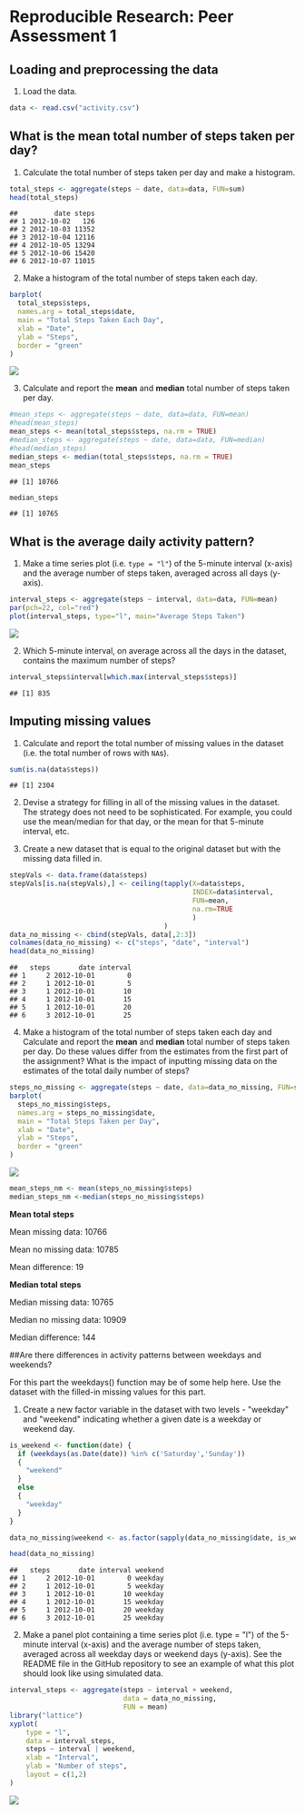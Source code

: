 # Reproducible Research: Peer Assessment 1


## Loading and preprocessing the data
1. Load the data.

```r
data <- read.csv("activity.csv")
```

## What is the mean total number of steps taken per day?

1. Calculate the total number of steps taken per day and make a histogram.


```r
total_steps <- aggregate(steps ~ date, data=data, FUN=sum)
head(total_steps)
```

```
##         date steps
## 1 2012-10-02   126
## 2 2012-10-03 11352
## 3 2012-10-04 12116
## 4 2012-10-05 13294
## 5 2012-10-06 15420
## 6 2012-10-07 11015
```

2. Make a histogram of the total number of steps taken each day.


```r
barplot(
  total_steps$steps, 
  names.arg = total_steps$date, 
  main = "Total Steps Taken Each Day",
  xlab = "Date", 
  ylab = "Steps", 
  border = "green"
)
```

![](PA1_template_files/figure-html/unnamed-chunk-4-1.png) 

3. Calculate and report the **mean** and **median** total number of steps taken per day.


```r
#mean_steps <- aggregate(steps ~ date, data=data, FUN=mean)
#head(mean_steps)
mean_steps <- mean(total_steps$steps, na.rm = TRUE)
#median_steps <- aggregate(steps ~ date, data=data, FUN=median)
#head(median_steps)
median_steps <- median(total_steps$steps, na.rm = TRUE)
mean_steps
```

```
## [1] 10766
```

```r
median_steps
```

```
## [1] 10765
```

## What is the average daily activity pattern?

1. Make a time series plot (i.e. `type = "l"`) of the 5-minute interval 
   (x-axis) and the average number of steps taken, averaged across all 
   days (y-axis).


```r
interval_steps <- aggregate(steps ~ interval, data=data, FUN=mean)
par(pch=22, col="red")
plot(interval_steps, type="l", main="Average Steps Taken")
```

![](PA1_template_files/figure-html/unnamed-chunk-6-1.png) 

2. Which 5-minute interval, on average across all the days in the
   dataset, contains the maximum number of steps?


```r
interval_steps$interval[which.max(interval_steps$steps)]
```

```
## [1] 835
```


## Imputing missing values

1. Calculate and report the total number of missing values in the
   dataset (i.e. the total number of rows with `NA`s).


```r
sum(is.na(data$steps))
```

```
## [1] 2304
```

2. Devise a strategy for filling in all of the missing values in the
   dataset. The strategy does not need to be sophisticated. For
   example, you could use the mean/median for that day, or the mean
   for that 5-minute interval, etc.
   
3. Create a new dataset that is equal to the original dataset but 
   with the missing data filled in.


```r
stepVals <- data.frame(data$steps)
stepVals[is.na(stepVals),] <- ceiling(tapply(X=data$steps,
                                             INDEX=data$interval,
                                             FUN=mean,
                                             na.rm=TRUE
                                             )
                                      )
data_no_missing <- cbind(stepVals, data[,2:3])
colnames(data_no_missing) <- c("steps", "date", "interval")
head(data_no_missing)
```

```
##   steps       date interval
## 1     2 2012-10-01        0
## 2     1 2012-10-01        5
## 3     1 2012-10-01       10
## 4     1 2012-10-01       15
## 5     1 2012-10-01       20
## 6     3 2012-10-01       25
```

4. Make a histogram of the total number of steps taken each day and 
   Calculate and report the **mean** and **median** total number of steps 
   taken per day. Do these values differ from the estimates from 
   the first part of the assignment? What is the impact of inputting 
   missing data on the estimates of the total daily number of steps?


```r
steps_no_missing <- aggregate(steps ~ date, data=data_no_missing, FUN=sum)
barplot(
  steps_no_missing$steps, 
  names.arg = steps_no_missing$date, 
  main = "Total Steps Taken per Day", 
  xlab = "Date", 
  ylab = "Steps", 
  border = "green"
)
```

![](PA1_template_files/figure-html/unnamed-chunk-10-1.png) 

```r
mean_steps_nm <- mean(steps_no_missing$steps)
median_steps_nm <-median(steps_no_missing$steps)
```

**Mean total steps**

Mean missing data: 10766

Mean no missing data: 10785

Mean difference: 19

**Median total steps**

Median missing data: 10765

Median no missing data: 10909

Median difference: 144

##Are there differences in activity patterns between weekdays and weekends?

For this part the weekdays() function may be of some help here. 
Use the dataset with the filled-in missing values for this part.

1. Create a new factor variable in the dataset with two levels - "weekday" 
   and "weekend" indicating whether a given date is a weekday or weekend day.


```r
is_weekend <- function(date) {
  if (weekdays(as.Date(date)) %in% c('Saturday','Sunday'))
  {
    "weekend"
  }
  else
  {
    "weekday"
  }
}

data_no_missing$weekend <- as.factor(sapply(data_no_missing$date, is_weekend))

head(data_no_missing)
```

```
##   steps       date interval weekend
## 1     2 2012-10-01        0 weekday
## 2     1 2012-10-01        5 weekday
## 3     1 2012-10-01       10 weekday
## 4     1 2012-10-01       15 weekday
## 5     1 2012-10-01       20 weekday
## 6     3 2012-10-01       25 weekday
```

2. Make a panel plot containing a time series plot (i.e. type = "l") of 
   the 5-minute interval (x-axis) and the average number of steps taken, 
   averaged across all weekday days or weekend days (y-axis). See the 
   README file in the GitHub repository to see an example of what this 
   plot should look like using simulated data.


```r
interval_steps <- aggregate(steps ~ interval + weekend, 
                            data = data_no_missing, 
                            FUN = mean)
library("lattice")
xyplot(
    type = "l",
    data = interval_steps,
    steps ~ interval | weekend,
    xlab = "Interval",
    ylab = "Number of steps",
    layout = c(1,2)
)
```

![](PA1_template_files/figure-html/unnamed-chunk-12-1.png) 
